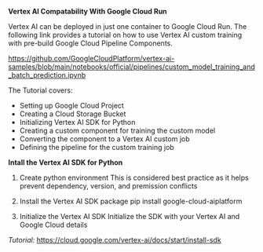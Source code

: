 **Vertex AI Compatability With Google Cloud Run**

Vertex AI can be deployed in just one container to Google Cloud Run. The following link provides a tutorial on how to use Vertex AI custom training with pre-build Google Cloud Pipeline Components.

https://github.com/GoogleCloudPlatform/vertex-ai-samples/blob/main/notebooks/official/pipelines/custom_model_training_and_batch_prediction.ipynb

The Tutorial covers:
- Setting up Google Cloud Project
- Creating a Cloud Storage Bucket
- Initializing Vertex AI SDK for Python
- Creating a custom component for training the custom model
- Converting the component to a Vertex AI custom job
- Defining the pipeline for the custom training job


**Intall the Vertex AI SDK for Python**
1. Create python environment
   This is considered best practice as it helps prevent dependency, version, and premission conflicts
   
2. Install the Vertex AI SDK package
   pip install google-cloud-aiplatform
   
3. Initialize the Vertex AI SDK
   Initialize the SDK with your Vertex AI and Google Cloud details

_Tutorial:_
https://cloud.google.com/vertex-ai/docs/start/install-sdk
